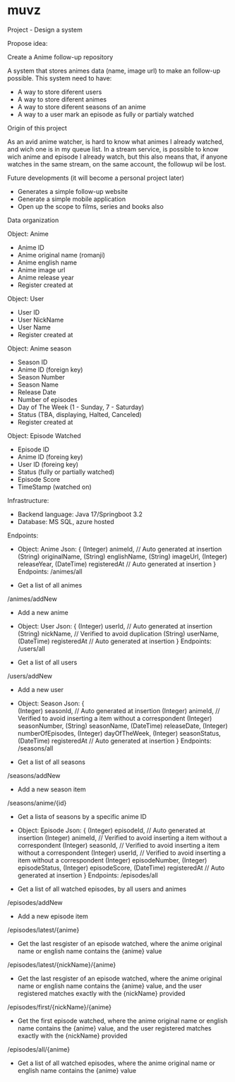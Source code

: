 # muvz

Project - Design a system 

Propose idea:

Create a Anime follow-up repository

A system that stores animes data (name, image url) to make an follow-up possible.
This system need to have:
-   A way to store diferent users
-   A way to store diferent animes
-   A way to store diferent seasons of an anime
-   A way to a user mark an episode as fully or partialy watched

Origin of this project

As an avid anime watcher, is hard to know what animes I already watched, and wich one is in my queue list.
In a stream service, is possible to know wich anime and episode I already watch, but this also means that, if anyone watches in the same stream, on the same account, the followup wil be lost.


Future developments (it will become a personal project later)
-   Generates a simple follow-up website
-   Generate a simple mobile application
-   Open up the scope to films, series and books also


Data organization

Object: Anime
-   Anime ID
-   Anime original name (romanji)
-   Anime english name
-   Anime image url
-   Anime release year
-   Register created at 

Object: User
-   User ID
-   User NickName
-   User Name
-   Register created at 


Object: Anime season
-   Season ID
-   Anime ID (foreign key)
- 	Season Number
-	Season Name
-   Release Date
-   Number of episodes
-	Day of The Week (1 - Sunday, 7 - Saturday)
-   Status (TBA, displaying, Halted, Canceled)
-   Register created at 


Object: Episode Watched
-   Episode ID
-   Anime ID (foreing key)
-   User ID (foreing key)
-   Status (fully or partially watched)
-   Episode Score 
-   TimeStamp (watched on)


Infrastructure:
-   Backend language: Java 17/Springboot 3.2
-   Database: MS SQL, azure hosted

Endpoints:
* Object: Anime
Json:
{
	(Integer) animeId, // Auto generated at insertion
	(String) originalName,
	(String) englishName,
	(String) imageUrl,
	(Integer) releaseYear,
	(DateTime) registeredAt // Auto generated at insertion
}
Endpoints:
/animes/all
- Get a list of all animes

/animes/addNew
- Add a new anime

* Object: User
Json:
{
	(Integer) userId, 			// Auto generated at insertion
	(String) nickName,			// Verified to avoid duplication
	(String) userName,
	(DateTime) registeredAt 	// Auto generated at insertion
}
Endpoints:
/users/all
- Get a list of all users

/users/addNew
- Add a new user

* Object: Season
Json:
{	
	(Integer) seasonId, 		// Auto generated at insertion
	(Integer) animeId,			// Verified to avoid inserting a item without a correspondent
	(Integer) seasonNumber,
	(String) seasonName,
	(DateTime) releaseDate,
	(Integer) numberOfEpisodes,
	(Integer) dayOfTheWeek,
	(Integer) seasonStatus,
	(DateTime) registeredAt 	// Auto generated at insertion
}
Endpoints:
/seasons/all
- Get a list of all seasons

/seasons/addNew
- Add a new season item

/seasons/anime/{id}
- Get a lista of seasons by a specific anime ID

* Object: Episode
Json:
{
	(Integer) episodeId, 		// Auto generated at insertion
	(Integer) animeId,			// Verified to avoid inserting a item without a correspondent 
	(Integer) seasonId,			// Verified to avoid inserting a item without a correspondent 
	(Integer) userId,			// Verified to avoid inserting a item without a correspondent 
	(Integer) episodeNumber,
	(Integer) episodeStatus,
	(Integer) episodeScore,
	(DateTime) registeredAt 	// Auto generated at insertion
}
Endpoints:
/episodes/all
- Get a list of all watched episodes, by all users and animes

/episodes/addNew
- Add a new episode item

/episodes/latest/{anime}
- Get the last resgister of an episode watched, where the anime original name or english name contains the {anime} value

/episodes/latest/{nickName}/{anime}
- Get the last resgister of an episode watched, where the anime original name or english name contains the {anime} value, and the user registered matches exactly with the {nickName} provided

/episodes/first/{nickName}/{anime}
- Get the first episode watched, where the anime original name or english name contains the {anime} value, and the user registered matches exactly with the {nickName} provided

/episodes/all/{anime}
- Get a list of all watched episodes, where the anime original name or english name contains the {anime} value
